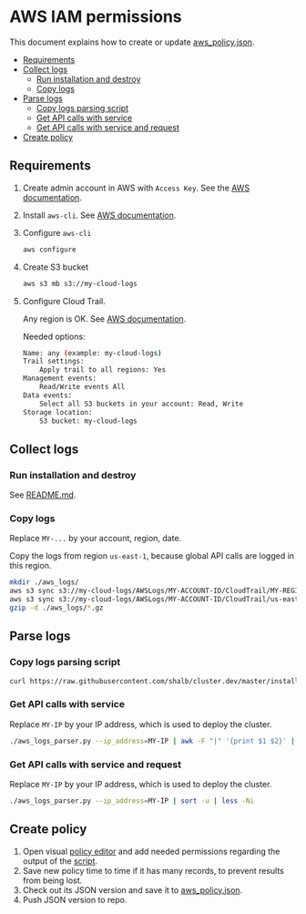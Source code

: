 # AWS IAM permissions

This document explains how to create or update [aws_policy.json](../install/installer/aws_policy.json).

* [Requirements](#requirements)
* [Collect logs](#collect-logs)
  * [Run installation and destroy](#run-installation-and-destroy)
  * [Copy logs](#copy-logs)
* [Parse logs](#parse-logs)
  * [Copy logs parsing script](#copy-logs-parsing-script)
  * [Get API calls with service](#get-api-calls-with-service)
  * [Get API calls with service and request](#get-api-calls-with-service-and-request)
* [Create policy](#create-policy)

## Requirements

1. Create admin account in AWS with `Access Key`. See the [AWS documentation](https://docs.aws.amazon.com/IAM/latest/UserGuide/id_users_create.html).
2. Install `aws-cli`. See [AWS documentation](https://docs.aws.amazon.com/cli/latest/userguide/cli-chap-install.html).
3. Configure `aws-cli`

    ```bash
    aws configure
    ```

5. Create S3 bucket

    ```bash
    aws s3 mb s3://my-cloud-logs
    ```

5. Configure Cloud Trail.

    Any region is OK. See [AWS documentation](https://docs.aws.amazon.com/awscloudtrail/latest/userguide/cloudtrail-tutorial.html#tutorial-step2).

    Needed options:

    ```bash
    Name: any (example: my-cloud-logs)
    Trail settings:
        Apply trail to all regions: Yes
    Management events:
        Read/Write events All
    Data events:
        Select all S3 buckets in your account: Read, Write
    Storage location:
        S3 bucket: my-cloud-logs
    ```

## Collect logs

### Run installation and destroy

See [README.md](../README.md).

### Copy logs

Replace `MY-...` by your account, region, date.

Copy the logs from region `us-east-1`, because global API calls are logged in this region.

```bash
mkdir ./aws_logs/
aws s3 sync s3://my-cloud-logs/AWSLogs/MY-ACCOUNT-ID/CloudTrail/MY-REGION/MY-YEAR/MY-MONTH/MY-DAY/ ./aws_logs/
aws s3 sync s3://my-cloud-logs/AWSLogs/MY-ACCOUNT-ID/CloudTrail/us-east-1/MY-YEAR/MY-MONTH/MY-DAY/ ./aws_logs/
gzip -d ./aws_logs/*.gz
```

## Parse logs

### Copy logs parsing script

```bash
curl https://raw.githubusercontent.com/shalb/cluster.dev/master/install/aws_logs_parser.py > aws_logs_parser.py
```

### Get API calls with service

Replace `MY-IP` by your IP address, which is used to deploy the cluster.

```bash
./aws_logs_parser.py --ip_address=MY-IP | awk -F "|" '{print $1 $2}' | sort -u | less -Ni
```

### Get API calls with service and request

Replace `MY-IP` by your IP address, which is used to deploy the cluster.

```bash
./aws_logs_parser.py --ip_address=MY-IP | sort -u | less -Ni
```

## Create policy

1. Open visual [policy editor](https://console.aws.amazon.com/iam/home?#/policies$new?step=edit) and add needed permissions regarding the output of the [script](../install/aws_logs_parser.py).
2. Save new policy time to time if it has many records, to prevent results from being lost.
3. Check out its JSON version and save it to [aws_policy.json](../install/installer/aws_policy.json).
4. Push JSON version to repo.
